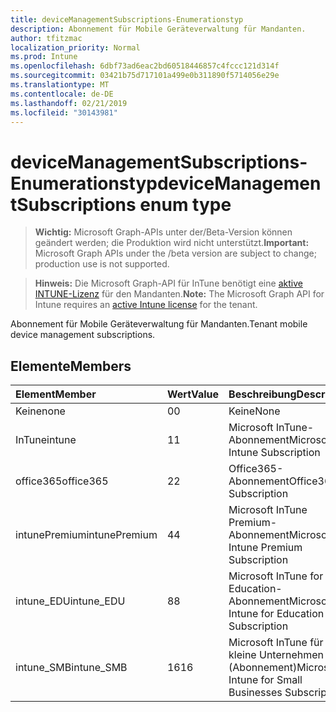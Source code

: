```yaml
---
title: deviceManagementSubscriptions-Enumerationstyp
description: Abonnement für Mobile Geräteverwaltung für Mandanten.
author: tfitzmac
localization_priority: Normal
ms.prod: Intune
ms.openlocfilehash: 6dbf73ad6eac2bd60518446857c4fccc121d314f
ms.sourcegitcommit: 03421b75d717101a499e0b311890f5714056e29e
ms.translationtype: MT
ms.contentlocale: de-DE
ms.lasthandoff: 02/21/2019
ms.locfileid: "30143981"
---
```

# <a name="devicemanagementsubscriptions-enum-type"></a><span data-ttu-id="2f1ca-103">deviceManagementSubscriptions-Enumerationstyp</span><span class="sxs-lookup"><span data-stu-id="2f1ca-103">deviceManagementSubscriptions enum type</span></span>

> <span data-ttu-id="2f1ca-104">**Wichtig:** Microsoft Graph-APIs unter der/Beta-Version können geändert werden; die Produktion wird nicht unterstützt.</span><span class="sxs-lookup"><span data-stu-id="2f1ca-104">**Important:** Microsoft Graph APIs under the /beta version are subject to change; production use is not supported.</span></span>

> <span data-ttu-id="2f1ca-105">**Hinweis:** Die Microsoft Graph-API für InTune benötigt eine [aktive INTUNE-Lizenz](https://go.microsoft.com/fwlink/?linkid=839381) für den Mandanten.</span><span class="sxs-lookup"><span data-stu-id="2f1ca-105">**Note:** The Microsoft Graph API for Intune requires an [active Intune license](https://go.microsoft.com/fwlink/?linkid=839381) for the tenant.</span></span>

<span data-ttu-id="2f1ca-106">Abonnement für Mobile Geräteverwaltung für Mandanten.</span><span class="sxs-lookup"><span data-stu-id="2f1ca-106">Tenant mobile device management subscriptions.</span></span>

## <a name="members"></a><span data-ttu-id="2f1ca-107">Elemente</span><span class="sxs-lookup"><span data-stu-id="2f1ca-107">Members</span></span>
|<span data-ttu-id="2f1ca-108">Element</span><span class="sxs-lookup"><span data-stu-id="2f1ca-108">Member</span></span>|<span data-ttu-id="2f1ca-109">Wert</span><span class="sxs-lookup"><span data-stu-id="2f1ca-109">Value</span></span>|<span data-ttu-id="2f1ca-110">Beschreibung</span><span class="sxs-lookup"><span data-stu-id="2f1ca-110">Description</span></span>|
|:---|:---|:---|
|<span data-ttu-id="2f1ca-111">Keine</span><span class="sxs-lookup"><span data-stu-id="2f1ca-111">none</span></span>|<span data-ttu-id="2f1ca-112">0</span><span class="sxs-lookup"><span data-stu-id="2f1ca-112">0</span></span>|<span data-ttu-id="2f1ca-113">Keine</span><span class="sxs-lookup"><span data-stu-id="2f1ca-113">None</span></span>|
|<span data-ttu-id="2f1ca-114">InTune</span><span class="sxs-lookup"><span data-stu-id="2f1ca-114">intune</span></span>|<span data-ttu-id="2f1ca-115">1</span><span class="sxs-lookup"><span data-stu-id="2f1ca-115">1</span></span>|<span data-ttu-id="2f1ca-116">Microsoft InTune-Abonnement</span><span class="sxs-lookup"><span data-stu-id="2f1ca-116">Microsoft Intune Subscription</span></span>|
|<span data-ttu-id="2f1ca-117">office365</span><span class="sxs-lookup"><span data-stu-id="2f1ca-117">office365</span></span>|<span data-ttu-id="2f1ca-118">2</span><span class="sxs-lookup"><span data-stu-id="2f1ca-118">2</span></span>|<span data-ttu-id="2f1ca-119">Office365-Abonnement</span><span class="sxs-lookup"><span data-stu-id="2f1ca-119">Office365 Subscription</span></span>|
|<span data-ttu-id="2f1ca-120">intunePremium</span><span class="sxs-lookup"><span data-stu-id="2f1ca-120">intunePremium</span></span>|<span data-ttu-id="2f1ca-121">4</span><span class="sxs-lookup"><span data-stu-id="2f1ca-121">4</span></span>|<span data-ttu-id="2f1ca-122">Microsoft InTune Premium-Abonnement</span><span class="sxs-lookup"><span data-stu-id="2f1ca-122">Microsoft Intune Premium Subscription</span></span>|
|<span data-ttu-id="2f1ca-123">intune_EDU</span><span class="sxs-lookup"><span data-stu-id="2f1ca-123">intune_EDU</span></span>|<span data-ttu-id="2f1ca-124">8</span><span class="sxs-lookup"><span data-stu-id="2f1ca-124">8</span></span>|<span data-ttu-id="2f1ca-125">Microsoft InTune for Education-Abonnement</span><span class="sxs-lookup"><span data-stu-id="2f1ca-125">Microsoft Intune for Education Subscription</span></span>|
|<span data-ttu-id="2f1ca-126">intune_SMB</span><span class="sxs-lookup"><span data-stu-id="2f1ca-126">intune_SMB</span></span>|<span data-ttu-id="2f1ca-127">16</span><span class="sxs-lookup"><span data-stu-id="2f1ca-127">16</span></span>|<span data-ttu-id="2f1ca-128">Microsoft InTune für kleine Unternehmen (Abonnement)</span><span class="sxs-lookup"><span data-stu-id="2f1ca-128">Microsoft Intune for Small Businesses Subscription</span></span>|




